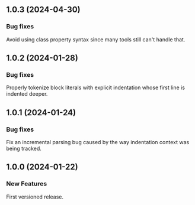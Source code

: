 ## 1.0.3 (2024-04-30)

### Bug fixes

Avoid using class property syntax since many tools still can't handle that.

## 1.0.2 (2024-01-28)

### Bug fixes

Properly tokenize block literals with explicit indentation whose first line is indented deeper.

## 1.0.1 (2024-01-24)

### Bug fixes

Fix an incremental parsing bug caused by the way indentation context was being tracked.

## 1.0.0 (2024-01-22)

### New Features

First versioned release.
